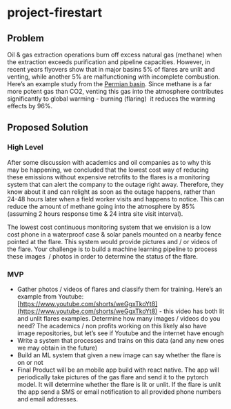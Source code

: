 # project-firestart
## **Problem**

Oil & gas extraction operations burn off excess natural gas (methane) when the extraction exceeds purification and pipeline capacities. However, in recent years flyovers show that in major basins 5% of flares are unlit and venting, while another 5% are malfunctioning with incomplete combustion. Here’s an example study from the [Permian basin](https://www.edf.org/media/through-turbulent-year-edf-data-show-permian-oil-and-gas-operators-consistently-failed-keep). Since methane is a far more potent gas than CO2, venting this gas into the atmosphere contributes significantly to global warming - burning (flaring)  it reduces the warming effects by 96%.

## **Proposed Solution**

### **High Level**

After some discussion with academics and oil companies as to why this may be happening, we concluded that the lowest cost way of reducing these emissions without expensive retrofits to the flares is a monitoring system that can alert the company to the outage right away. Therefore, they know about it and can relight as soon as the outage happens, rather than 24-48 hours later when a field worker visits and happens to notice. This can reduce the amount of methane going into the atmosphere by 85% (assuming 2 hours response time & 24 intra site visit interval).

The lowest cost continuous monitoring system that we envision is a low cost phone in a waterproof case & solar panels mounted on a nearby fence pointed at the flare. This system would provide pictures and / or videos of the flare. Your challenge is to build a machine learning pipeline to process these images  / photos in order to determine the status of the flare.

### **MVP**

- Gather photos / videos of flares and classify them for training. Here’s an example from Youtube: [https://www.youtube.com/shorts/weGgxTkoYt8](https://www.youtube.com/shorts/weGgxTkoYt8) - this video has both lit and unlit flares examples. Determine how many images / videos do you need? The academics / non profits working on this likely also have image repositories, but let’s see if Youtube and the internet have enough
- Write a system that processes and trains on this data (and any new ones we may obtain in the future)
- Build an ML system that given a new image can say whether the flare is on or not
- Final Product will be an mobile app build with react native. The app will periodically take pictures of the gas flare and send it to the pytorch model. It will determine whether the flare is lit or unlit. If the flare is unlit the app send a SMS or email notification to all provided phone numbers and email addresses.
